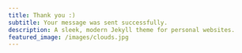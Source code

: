 ```yaml
---
title: Thank you :)
subtitle: Your message was sent successfully.
description: A sleek, modern Jekyll theme for personal websites.
featured_image: /images/clouds.jpg
---
```

